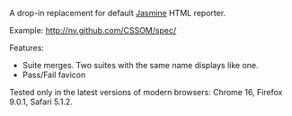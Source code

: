 A drop-in replacement for default [Jasmine](https://github.com/pivotal/jasmine) HTML reporter.

Example: <http://nv.github.com/CSSOM/spec/>

Features:

  * Suite merges. Two suites with the same name displays like one.
  * Pass/Fail favicon

Tested only in the latest versions of modern browsers: Chrome 16, Firefox 9.0.1, Safari 5.1.2.